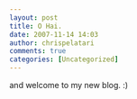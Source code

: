 ```yaml
---
layout: post
title: O Hai.
date: 2007-11-14 14:03
author: chrispelatari
comments: true
categories: [Uncategorized]
---
```


<p>and welcome to my new blog. :)</p>

